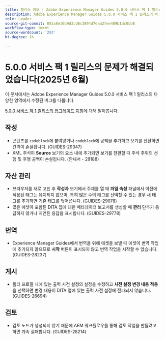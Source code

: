 ```yaml
---
title: 릴리스 정보 | Adobe Experience Manager Guides 5.0.0 서비스 팩 1 릴리스의 문제가 해결되었습니다
description: Adobe Experience Manager Guides 5.0.0 서비스 팩 1 릴리스의 버그 수정에 대해 알아봅니다
role: Leader
source-git-commit: 083a8e16b9d3cd6c3894d7eaa2fee489b1dc0bb8
workflow-type: tm+mt
source-wordcount: '293'
ht-degree: 1%

---
```



# 5.0.0 서비스 팩 1 릴리스의 문제가 해결되었습니다(2025년 6월)


이 문서에서는 Adobe Experience Manager Guides 5.0.0 서비스 팩 1 릴리스의 다양한 영역에서 수정된 버그를 다룹니다.

[5.0.0 서비스 팩 1 릴리스의 업그레이드 지침](upgrade-instructions-5-0-0-sp1.md)에 대해 알아봅니다.

## 작성

- 콘텐츠를 `codeblock`에 붙여넣거나 `codeblock`에 공백을 추가하고 보기를 전환하면 간격이 손실됩니다. (GUIDES-29347)
- XML 주석이 **Source** 보기의 요소 내에 추가되면 보기를 전환할 때 주석 주위의 선행 및 후행 공백이 손실됩니다. (안내서 - 28188)

## 자산 관리

- 브라우저를 새로 고친 후 **작성자** 보기에서 주제를 열 때 **파일 속성** 패널에서 이전에 적용된 태그는 유지되지 않으며, 특히 많은 수의 태그를 선택할 수 있는 경우 새 태그를 추가하면 기존 태그를 덮어씁니다. (GUIDES-29078)
- 많은 에셋이 포함된 DITA 맵에 대한 메타데이터 보고서를 생성할 때 **관리** 단추가 응답하지 않거나 지연된 응답을 표시합니다. (GUIDES-29778)

## 번역

- Experience Manager Guides에서 번역을 위해 에셋을 보낼 때 에셋이 번역 작업에 추가되지 않으므로 **시작** 버튼이 표시되지 않고 번역 작업을 시작할 수 없습니다. (GUIDES-28237)

## 게시

- 폴더 프로필 내에 있는 출력 사전 설정의 설정을 수정하고 **사전 설정 변경 내용 적용**&#x200B;을 선택하면 변경 내용이 DITA 맵에 있는 출력 사전 설정에 전파되지 않습니다. (GUIDES-26694)

## 검토

- 검토 노드가 생성되지 않기 때문에 AEM 워크플로우를 통해 검토 작업을 만들려고 하면 계속 실패합니다. (GUIDES-28214)
